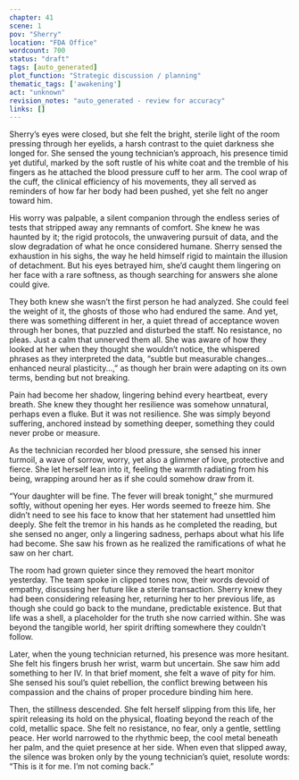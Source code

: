 ```yaml
---
chapter: 41
scene: 1
pov: "Sherry"
location: "FDA Office"
wordcount: 700
status: "draft"
tags: [auto_generated]
plot_function: "Strategic discussion / planning"
thematic_tags: ['awakening']
act: "unknown"
revision_notes: "auto_generated - review for accuracy"
links: []
---
```


Sherry’s eyes were closed, but she felt the bright, sterile light of the room pressing through her eyelids, a harsh contrast to the quiet darkness she longed for. She sensed the young technician’s approach, his presence timid yet dutiful, marked by the soft rustle of his white coat and the tremble of his fingers as he attached the blood pressure cuff to her arm. The cool wrap of the cuff, the clinical efficiency of his movements, they all served as reminders of how far her body had been pushed, yet she felt no anger toward him. 

His worry was palpable, a silent companion through the endless series of tests that stripped away any remnants of comfort. She knew he was haunted by it; the rigid protocols, the unwavering pursuit of data, and the slow degradation of what he once considered humane. Sherry sensed the exhaustion in his sighs, the way he held himself rigid to maintain the illusion of detachment. But his eyes betrayed him, she’d caught them lingering on her face with a rare softness, as though searching for answers she alone could give. 

They both knew she wasn’t the first person he had analyzed. She could feel the weight of it, the ghosts of those who had endured the same. And yet, there was something different in her, a quiet thread of acceptance woven through her bones, that puzzled and disturbed the staff. No resistance, no pleas. Just a calm that unnerved them all. She was aware of how they looked at her when they thought she wouldn’t notice, the whispered phrases as they interpreted the data, “subtle but measurable changes… enhanced neural plasticity…,” as though her brain were adapting on its own terms, bending but not breaking. 

Pain had become her shadow, lingering behind every heartbeat, every breath. She knew they thought her resilience was somehow unnatural, perhaps even a fluke. But it was not resilience. She was simply beyond suffering, anchored instead by something deeper, something they could never probe or measure. 

As the technician recorded her blood pressure, she sensed his inner turmoil, a wave of sorrow, worry, yet also a glimmer of love, protective and fierce. She let herself lean into it, feeling the warmth radiating from his being, wrapping around her as if she could somehow draw from it. 

“Your daughter will be fine. The fever will break tonight,” she murmured softly, without opening her eyes. Her words seemed to freeze him. She didn’t need to see his face to know that her statement had unsettled him deeply. She felt the tremor in his hands as he completed the reading, but she sensed no anger, only a lingering sadness, perhaps about what his life had become. She saw his frown as he realized the ramifications of what he saw on her chart. 

The room had grown quieter since they removed the heart monitor yesterday. The team spoke in clipped tones now, their words devoid of empathy, discussing her future like a sterile transaction. Sherry knew they had been considering releasing her, returning her to her previous life, as though she could go back to the mundane, predictable existence. But that life was a shell, a placeholder for the truth she now carried within. She was beyond the tangible world, her spirit drifting somewhere they couldn’t follow. 

Later, when the young technician returned, his presence was more hesitant. She felt his fingers brush her wrist, warm but uncertain. She saw him add something to her IV. In that brief moment, she felt a wave of pity for him. She sensed his soul’s quiet rebellion, the conflict brewing between his compassion and the chains of proper procedure binding him here. 

Then, the stillness descended. She felt herself slipping from this life, her spirit releasing its hold on the physical, floating beyond the reach of the cold, metallic space. She felt no resistance, no fear, only a gentle, settling peace. Her world narrowed to the rhythmic beep, the cool metal beneath her palm, and the quiet presence at her side. When even that slipped away, the silence was broken only by the young technician’s quiet, resolute words: “This is it for me. I’m not coming back.”
